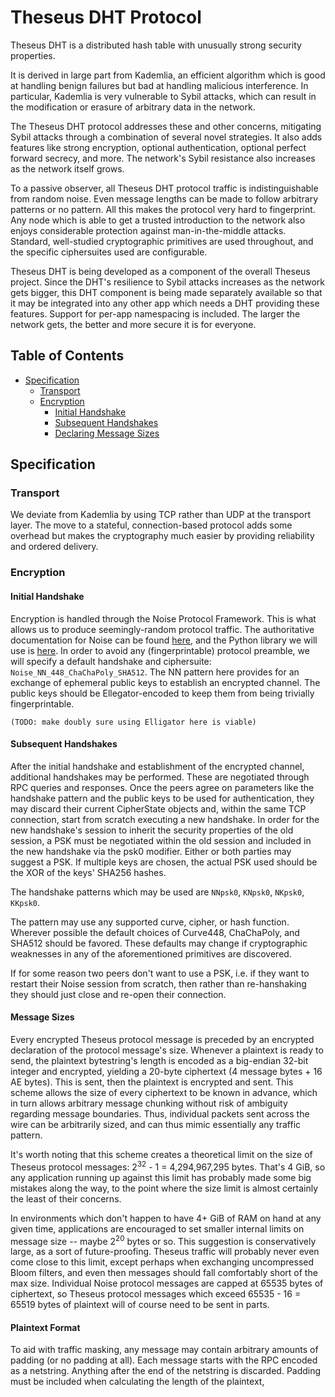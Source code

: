 # Theseus DHT Protocol

Theseus DHT is a distributed hash table with unusually strong security properties.

It is derived in large part from Kademlia, an efficient algorithm which is good at handling benign failures but bad at handling malicious interference. In particular, Kademlia is very vulnerable to Sybil attacks, which can result in the modification or erasure of arbitrary data in the network.

The Theseus DHT protocol addresses these and other concerns, mitigating Sybil attacks through a combination of several novel strategies. It also adds features like strong encryption, optional authentication, optional perfect forward secrecy, and more. The network's Sybil resistance also increases as the network itself grows.

To a passive observer, all Theseus DHT protocol traffic is indistinguishable from random noise. Even message lengths can be made to follow arbitrary patterns or no pattern. All this makes the protocol very hard to fingerprint. Any node which is able to get a trusted introduction to the network also enjoys considerable protection against man-in-the-middle attacks. Standard, well-studied cryptographic primitives are used throughout, and the specific ciphersuites used are configurable.

Theseus DHT is being developed as a component of the overall Theseus project. Since the DHT's resilience to Sybil attacks increases as the network gets bigger, this DHT component is being made separately available so that it may be integrated into any other app which needs a DHT providing these features. Support for per-app namespacing is included. The larger the network gets, the better and more secure it is for everyone.

## Table of Contents

- [Specification](#specification)
  - [Transport](#transport)
  - [Encryption](#encryption)
    - [Initial Handshake](#initial-handshake)
    - [Subsequent Handshakes](#subsequent-handshakes)
    - [Declaring Message Sizes](#declaring-message-sizes)


## Specification

### Transport

We deviate from Kademlia by using TCP rather than UDP at the transport layer. The move to a stateful, connection-based protocol adds some overhead but makes the cryptography much easier by providing reliability and ordered delivery.

### Encryption

#### Initial Handshake

Encryption is handled through the Noise Protocol Framework. This is what allows us to produce seemingly-random protocol traffic. The authoritative documentation for Noise can be found [here](https://noiseprotocol.org/noise.html), and the Python library we will use is [here](https://github.com/plizonczyk/noiseprotocol). In order to avoid any (fingerprintable) protocol preamble, we will specify a default handshake and ciphersuite: `Noise_NN_448_ChaChaPoly_SHA512`. The NN pattern here provides for an exchange of ephemeral public keys to establish an encrypted channel. The public keys should be Ellegator-encoded to keep them from being trivially fingerprintable.

    (TODO: make doubly sure using Elligator here is viable)

#### Subsequent Handshakes

After the initial handshake and establishment of the encrypted channel, additional handshakes may be performed. These are negotiated through RPC queries and responses. Once the peers agree on parameters like the handshake pattern and the public keys to be used for authentication, they may discard their current CipherState objects and, within the same TCP connection, start from scratch executing a new handshake. In order for the new handshake's session to inherit the security properties of the old session, a PSK must be negotiated within the old session and included in the new handshake via the psk0 modifier. Either or both parties may suggest a PSK. If multiple keys are chosen, the actual PSK used should be the XOR of the keys' SHA256 hashes.

The handshake patterns which may be used are `NNpsk0`, `KNpsk0`, `NKpsk0`, `KKpsk0`.

The pattern may use any supported curve, cipher, or hash function. Wherever possible the default choices of Curve448, ChaChaPoly, and SHA512 should be favored. These defaults may change if cryptographic weaknesses in any of the aforementioned primitives are discovered.

If for some reason two peers don't want to use a PSK, i.e. if they want to restart their Noise session from scratch, then rather than re-hanshaking they should just close and re-open their connection.

#### Message Sizes

Every encrypted Theseus protocol message is preceded by an encrypted declaration of the protocol message's size. Whenever a plaintext is ready to send, the plaintext bytestring's length is encoded as a big-endian 32-bit integer and encrypted, yielding a 20-byte ciphertext (4 message bytes + 16 AE bytes). This is sent, then the plaintext is encrypted and sent. This scheme allows the size of every ciphertext to be known in advance, which in turn allows arbitrary message chunking without risk of ambiguity regarding message boundaries. Thus, individual packets sent across the wire can be arbitrarily sized, and can thus mimic essentially any traffic pattern.

It's worth noting that this scheme creates a theoretical limit on the size of Theseus protocol messages: 2<sup>32</sup> - 1 = 4,294,967,295 bytes. That's 4 GiB, so any application running up against this limit has probably made some big mistakes along the way, to the point where the size limit is almost certainly the least of their concerns.

In environments which don't happen to have 4+ GiB of RAM on hand at any given time, applications are encouraged to set smaller internal limits on message size -- maybe 2<sup>20</sup> bytes or so. This suggestion is conservatively large, as a sort of future-proofing. Theseus traffic will probably never even come close to this limit, except perhaps when exchanging uncompressed Bloom filters, and even then messages should fall comfortably short of the max size. Individual Noise protocol messages are capped at 65535 bytes of ciphertext, so Theseus protocol messages which exceed 65535 - 16 = 65519 bytes of plaintext will of course need to be sent in parts.

#### Plaintext Format

To aid with traffic masking, any message may contain arbitrary amounts of padding (or no padding at all). Each message starts with the RPC encoded as a netstring. Anything after the end of the netstring is discarded. Padding must be included when calculating the length of the plaintext,


